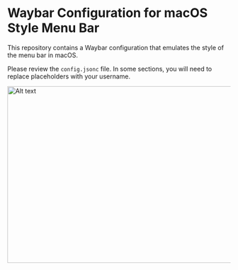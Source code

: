 # Waybar Configuration for macOS Style Menu Bar

This repository contains a Waybar configuration that emulates the style of the menu bar in macOS.

Please review the `config.jsonc` file. In some sections, you will need to replace placeholders with your username.

<img src="path/to/image.png" alt="Alt text" width="600" height="400" />

